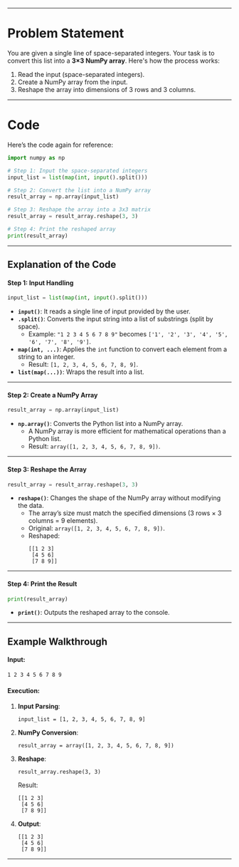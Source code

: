
---

# **Problem Statement**
You are given a single line of space-separated integers. Your task is to convert this list into a **3×3 NumPy array**. Here's how the process works:
1. Read the input (space-separated integers).
2. Create a NumPy array from the input.
3. Reshape the array into dimensions of 3 rows and 3 columns.

---

# **Code**

Here’s the code again for reference:
```python
import numpy as np

# Step 1: Input the space-separated integers
input_list = list(map(int, input().split()))

# Step 2: Convert the list into a NumPy array
result_array = np.array(input_list)

# Step 3: Reshape the array into a 3x3 matrix
result_array = result_array.reshape(3, 3)

# Step 4: Print the reshaped array
print(result_array)
```

---

## **Explanation of the Code**
#### **Step 1: Input Handling**
```python
input_list = list(map(int, input().split()))
```
- **`input()`**: It reads a single line of input provided by the user.
- **`.split()`**: Converts the input string into a list of substrings (split by space).
    - Example: `"1 2 3 4 5 6 7 8 9"` becomes `['1', '2', '3', '4', '5', '6', '7', '8', '9']`.
- **`map(int, ...)`**: Applies the `int` function to convert each element from a string to an integer.
    - Result: `[1, 2, 3, 4, 5, 6, 7, 8, 9]`.
- **`list(map(...))`**: Wraps the result into a list.

---

#### **Step 2: Create a NumPy Array**
```python
result_array = np.array(input_list)
```
- **`np.array()`**: Converts the Python list into a NumPy array.
    - A NumPy array is more efficient for mathematical operations than a Python list.
    - Result: `array([1, 2, 3, 4, 5, 6, 7, 8, 9])`.

---

#### **Step 3: Reshape the Array**
```python
result_array = result_array.reshape(3, 3)
```
- **`reshape()`**: Changes the shape of the NumPy array without modifying the data.
    - The array’s size must match the specified dimensions (3 rows × 3 columns = 9 elements).
    - Original: `array([1, 2, 3, 4, 5, 6, 7, 8, 9])`.
    - Reshaped: 
      ```
      [[1 2 3]
       [4 5 6]
       [7 8 9]]
      ```

---

#### **Step 4: Print the Result**
```python
print(result_array)
```
- **`print()`**: Outputs the reshaped array to the console.

---

## **Example Walkthrough**

#### Input:
```
1 2 3 4 5 6 7 8 9
```

#### Execution:
1. **Input Parsing**:
   ```
   input_list = [1, 2, 3, 4, 5, 6, 7, 8, 9]
   ```
2. **NumPy Conversion**:
   ```
   result_array = array([1, 2, 3, 4, 5, 6, 7, 8, 9])
   ```
3. **Reshape**:
   ```
   result_array.reshape(3, 3)
   ```
   Result:
   ```
   [[1 2 3]
    [4 5 6]
    [7 8 9]]
   ```
4. **Output**:
   ```
   [[1 2 3]
    [4 5 6]
    [7 8 9]]
   ```

---

